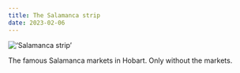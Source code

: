 ```yaml
---
title: The Salamanca strip
date: 2023-02-06
---
```


![‘Salamanca strip’](/2302_salamanca_strip.jpg)

The famous Salamanca markets in Hobart. Only without the markets. 








